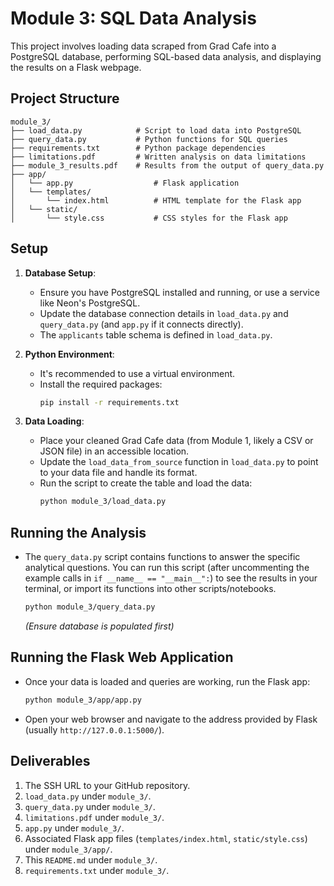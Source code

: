 # Module 3: SQL Data Analysis

This project involves loading data scraped from Grad Cafe into a PostgreSQL database, performing SQL-based data analysis, and displaying the results on a Flask webpage.

## Project Structure

```
module_3/
├── load_data.py            # Script to load data into PostgreSQL
├── query_data.py           # Python functions for SQL queries
├── requirements.txt        # Python package dependencies
├── limitations.pdf         # Written analysis on data limitations
├── module_3_results.pdf    # Results from the output of query_data.py
├── app/
│   └── app.py                  # Flask application
│   └── templates/
│       └── index.html          # HTML template for the Flask app
│   └── static/
│       └── style.css           # CSS styles for the Flask app
```

## Setup

1.  **Database Setup**:
    *   Ensure you have PostgreSQL installed and running, or use a service like Neon's PostgreSQL.
    *   Update the database connection details in `load_data.py` and `query_data.py` (and `app.py` if it connects directly).
    *   The `applicants` table schema is defined in `load_data.py`.

2.  **Python Environment**:
    *   It's recommended to use a virtual environment.
    *   Install the required packages:
        ```bash
        pip install -r requirements.txt
        ```

3.  **Data Loading**:
    *   Place your cleaned Grad Cafe data (from Module 1, likely a CSV or JSON file) in an accessible location.
    *   Update the `load_data_from_source` function in `load_data.py` to point to your data file and handle its format.
    *   Run the script to create the table and load the data:
        ```bash
        python module_3/load_data.py
        ```

## Running the Analysis

*   The `query_data.py` script contains functions to answer the specific analytical questions. You can run this script (after uncommenting the example calls in `if __name__ == "__main__":`) to see the results in your terminal, or import its functions into other scripts/notebooks.
    ```bash
    python module_3/query_data.py 
    ```
    *(Ensure database is populated first)*

## Running the Flask Web Application

*   Once your data is loaded and queries are working, run the Flask app:
    ```bash
    python module_3/app/app.py
    ```
*   Open your web browser and navigate to the address provided by Flask (usually `http://127.0.0.1:5000/`).

## Deliverables

1.  The SSH URL to your GitHub repository.
2.  `load_data.py` under `module_3/`.
3.  `query_data.py` under `module_3/`.
4.  `limitations.pdf` under `module_3/`.
5.  `app.py` under `module_3/`.
6.  Associated Flask app files (`templates/index.html`, `static/style.css`) under `module_3/app/`.
6.  This `README.md` under `module_3/`.
7.  `requirements.txt` under `module_3/`. 
